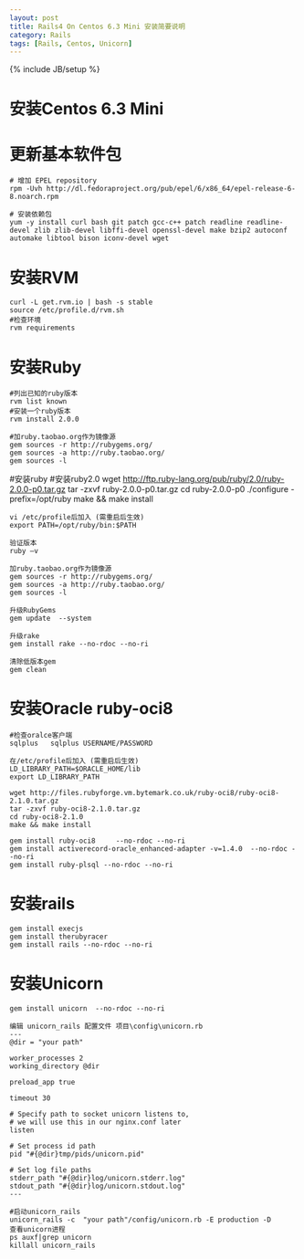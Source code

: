 ```yaml
---
layout: post
title: Rails4 On Centos 6.3 Mini 安装简要说明
category: Rails
tags: [Rails, Centos, Unicorn]
---
```

{% include JB/setup %}

# 安装Centos 6.3 Mini

# 更新基本软件包

	# 增加 EPEL repository
	rpm -Uvh http://dl.fedoraproject.org/pub/epel/6/x86_64/epel-release-6-8.noarch.rpm

	# 安装依赖包
	yum -y install curl bash git patch gcc-c++ patch readline readline-devel zlib zlib-devel libffi-devel openssl-devel make bzip2 autoconf automake libtool bison iconv-devel wget

# 安装RVM

	curl -L get.rvm.io | bash -s stable
	source /etc/profile.d/rvm.sh
	#检查环境
	rvm requirements

# 安装Ruby
	#列出已知的ruby版本
	rvm list known
	#安装一个ruby版本
	rvm install 2.0.0

	#加ruby.taobao.org作为镜像源
	gem sources -r http://rubygems.org/
	gem sources -a http://ruby.taobao.org/
	gem sources -l

#安装ruby
	#安装ruby2.0
	wget http://ftp.ruby-lang.org/pub/ruby/2.0/ruby-2.0.0-p0.tar.gz
	tar -zxvf ruby-2.0.0-p0.tar.gz
	cd ruby-2.0.0-p0
	./configure -prefix=/opt/ruby
	make && make install 

	vi /etc/profile后加入 (需重启后生效)
	export PATH=/opt/ruby/bin:$PATH  

	验证版本
	ruby –v   

	加ruby.taobao.org作为镜像源
	gem sources -r http://rubygems.org/
	gem sources -a http://ruby.taobao.org/
	gem sources -l

	升级RubyGems
	gem update  --system

	升级rake
	gem install rake --no-rdoc --no-ri

	清除低版本gem
	gem clean

# 安装Oracle ruby-oci8
    
	#检查oralce客户端
	sqlplus   sqlplus USERNAME/PASSWORD

	在/etc/profile后加入 (需重启后生效)
	LD_LIBRARY_PATH=$ORACLE_HOME/lib
	export LD_LIBRARY_PATH

	wget http://files.rubyforge.vm.bytemark.co.uk/ruby-oci8/ruby-oci8-2.1.0.tar.gz
	tar -zxvf ruby-oci8-2.1.0.tar.gz
	cd ruby-oci8-2.1.0
	make && make install

	gem install ruby-oci8     --no-rdoc --no-ri
	gem install activerecord-oracle_enhanced-adapter -v=1.4.0  --no-rdoc --no-ri
	gem install ruby-plsql --no-rdoc --no-ri

# 安装rails
	gem install execjs
	gem install therubyracer
	gem install rails --no-rdoc --no-ri

# 安装Unicorn 
	gem install unicorn  --no-rdoc --no-ri

    编辑 unicorn_rails 配置文件 项目\config\unicorn.rb
    ---
	@dir = "your path"

	worker_processes 2
	working_directory @dir

	preload_app true

	timeout 30

	# Specify path to socket unicorn listens to,
	# we will use this in our nginx.conf later
	listen 

	# Set process id path
	pid "#{@dir}tmp/pids/unicorn.pid"

	# Set log file paths
	stderr_path "#{@dir}log/unicorn.stderr.log"
	stdout_path "#{@dir}log/unicorn.stdout.log"
	---

    #启动unicorn_rails
	unicorn_rails -c  "your path"/config/unicorn.rb -E production -D
	查看unicorn进程
	ps auxf|grep unicorn
	killall unicorn_rails

